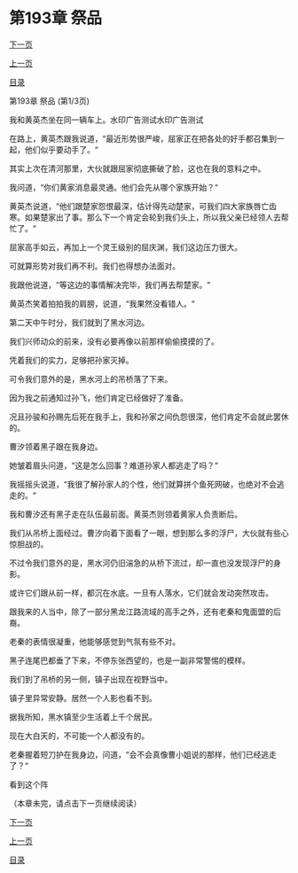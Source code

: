 <h1>第193章   祭品</h1>
            <div><p><a href="./577_%E7%AC%AC193%E7%AB%A0_%E7%A5%AD%E5%93%81.md">下一页</a></p><p><a href="./575_%E7%AC%AC192%E7%AB%A0_%E9%BE%99%E6%B0%94.md">上一页</a></p><p><a href="../">目录</a></p></div>
            <div><p>第193章   祭品 (第1/3页)</p><p>我和黄英杰坐在同一辆车上。水印广告测试水印广告测试</p><p>在路上，黄英杰跟我说道，“最近形势很严峻，屈家正在把各处的好手都召集到一起，他们似乎要动手了。“</p><p>其实上次在清河那里，大伙就跟屈家彻底撕破了脸，这也在我的意料之中。</p><p>我问道，“你们黄家消息最灵通。他们会先从哪个家族开始？“</p><p>黄英杰说道，“他们跟楚家怨恨最深，估计得先动楚家，可我们四大家族唇亡齿寒。如果楚家出了事。那么下一个肯定会轮到我们头上，所以我父亲已经领人去帮忙了。“</p><p>屈家高手如云，再加上一个灵王级别的屈庆渊，我们这边压力很大。</p><p>可就算形势对我们再不利。我们也得想办法面对。</p><p>我跟他说道，“等这边的事情解决完毕，我们再去帮楚家。“</p><p>黄英杰笑着拍拍我的肩膀，说道，“我果然没看错人。“</p><p>第二天中午时分，我们就到了黑水河边。</p><p>我们兴师动众的前来，没有必要再像以前那样偷偷摸摸的了。</p><p>凭着我们的实力，足够把孙家灭掉。</p><p>可令我们意外的是，黑水河上的吊桥落了下来。</p><p>因为我之前通知过孙飞，他们肯定已经做好了准备。</p><p>况且孙骏和孙赐先后死在我手上，我和孙家之间仇怨很深，他们肯定不会就此罢休的。</p><p>曹汐领着黑子跟在我身边。</p><p>她皱着眉头问道，“这是怎么回事？难道孙家人都逃走了吗？“</p><p>我摇摇头说道，“我很了解孙家人的个性，他们就算拼个鱼死网破，也绝对不会逃走的。“</p><p>我和曹汐还有黑子走在队伍最前面。黄英杰则领着黄家人负责断后。</p><p>我们从吊桥上面经过。曹汐向着下面看了一眼，想到那么多的浮尸，大伙就有些心惊胆战的。</p><p>不过令我们意外的是，黑水河仍旧湍急的从桥下流过，却一直也没发现浮尸的身影。</p><p>或许它们跟从前一样，都沉在水底。一旦有人落水，它们就会发动突然攻击。</p><p>跟我来的人当中，除了一部分黑龙江路流域的高手之外，还有老秦和鬼面盟的后裔。</p><p>老秦的表情很凝重，他能够感觉到气氛有些不对。</p><p>黑子连尾巴都垂了下来，不停东张西望的，也是一副非常警惕的模样。</p><p>我们到了吊桥的另一侧，镇子出现在视野当中。</p><p>镇子里异常安静。居然一个人影也看不到。</p><p>据我所知，黑水镇至少生活着上千个居民。</p><p>现在大白天的，不可能一个人都没有的。</p><p>老秦握着短刀护在我身边，问道，“会不会真像曹小姐说的那样，他们已经逃走了？“</p><p>看到这个阵</p><p>（本章未完，请点击下一页继续阅读）</p></div>
            <div><p><a href="./577_%E7%AC%AC193%E7%AB%A0_%E7%A5%AD%E5%93%81.md">下一页</a></p><p><a href="./575_%E7%AC%AC192%E7%AB%A0_%E9%BE%99%E6%B0%94.md">上一页</a></p><p><a href="../">目录</a></p></div>